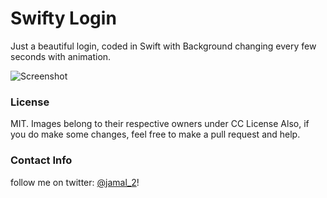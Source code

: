# Swifty Login
Just a beautiful login, coded in Swift with Background changing every few seconds with animation.

![Screenshot](http://cl.ly/YXMG/Screen%20Recording%202014-11-15%20at%2007.01%20PM.gif)

### License
MIT.
Images belong to their respective owners under CC License
Also, if you do make some changes, feel free to make a pull request and help.

### Contact Info
follow me on twitter: [@jamal_2](https:///www.twitter.com/jamal_2)!
